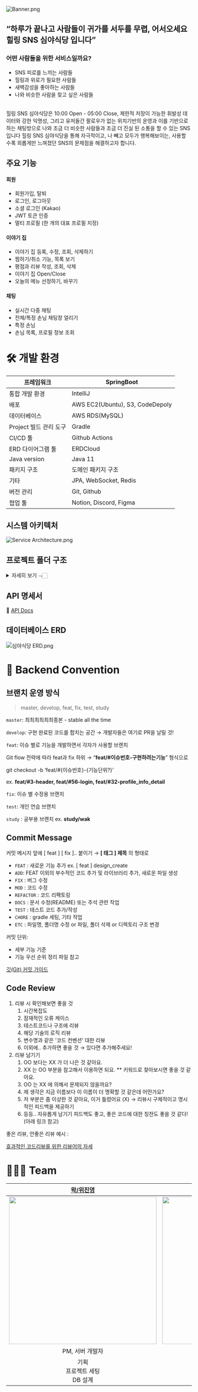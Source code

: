![Banner.png](https://user-images.githubusercontent.com/80024278/222954613-48234ae8-5fe2-4e85-92d9-2a25358bb80a.png)
## “하루가 끝나고 사람들이 귀가를 서두를 무렵, 어서오세요 힐링 SNS 심야식당 입니다”

### 어떤 사람들을 위한 서비스일까요?
- SNS 피로를 느끼는 사람들
- 힐링과 위로가 필요한 사람들
- 새벽감성을 좋아하는 사람들
- 나와 비슷한 사람을 찾고 싶은 사람들

<br/>
힐링 SNS 심야식당은
10:00 Open - 05:00 Close, 제한적 저장이 가능한 휘발성 데이터와 강한 익명성, 그리고 유저들간 팔로우가 없는 위치기반의 운영과
이를 기반으로 하는 채팅방으로
나와 조금 더 비슷한 사람들과 조금 더 진실 된 소통을 할 수 있는 SNS입니다
힐링 SNS 심야식당을 통해
자극적이고, 나 빼고 모두가 행복해보이는, 사용할 수록 외롭게만 느껴졌던 SNS의 문제점을 해결하고자 합니다.


## 주요 기능
#### 회원
- 회원가입, 탈퇴
- 로그인, 로그아웃
- 소셜 로그인 (Kakao)
- JWT 토큰 인증
- 멀티 프로필 (한 개의 대표 프로필 지정)

#### 이야기 집
- 이야기 집 등록, 수정, 조회, 삭제하기
- 찜하기/취소 기능, 목록 보기
- 평점과 리뷰 작성, 조회, 삭제
- 이야기 집 Open/Close
- 오늘의 메뉴 선정하기, 바꾸기

#### 채팅
- 실시간 다중 채팅
- 전체/특정 손님 채팅창 얼리기
- 특정 손님
- 손님 목록, 프로필 정보 조회



# 🛠️ 개발 환경

| 프레임워크 | SpringBoot |
| --- | --- |
| 통합 개발 환경 | IntelliJ |
| 배포 | AWS EC2(Ubuntu), S3, CodeDepoly |
| 데이터베이스 | AWS RDS(MySQL) |
| Project 빌드 관리 도구 | Gradle |
| CI/CD 툴 | Github Actions |
| ERD 다이어그램 툴 | ERDCloud |
| Java version | Java 11  |
| 패키지 구조 | 도메인 패키지 구조 |
| 기타 | JPA, WebSocket, Redis |
| 버전 관리 | Git, Github |
| 협업 툴 | Notion, Discord, Figma |

## 시스템 아키텍처

![Service Architecture.png](https://user-images.githubusercontent.com/80024278/222954610-ca9ece89-a8b2-4a1f-bcc2-a1839304a7d8.png)

## 프로젝트 폴더 구조
<details>
<summary> 자세히 보기 👈🏻 </summary>
<div>


    ```java
    src
        ├── main
        │   ├── java
        │   │   └── com
        │   │       └── backend
        │   │           └── simya
        │   │               ├── SimyaApplication.java
        │   │               ├── domain
        │   │               │   ├── chat
        │   │               │   │   ├── controller
        │   │               │   │   │   ├── ChatController.java
        │   │               │   │   │   ├── ChatRoomController.java
        │   │               │   │   │   └── IndexController.java
        │   │               │   │   ├── dto
        │   │               │   │   │   ├── ChatMessage.java
        │   │               │   │   │   ├── ChatMessageCustom.java
        │   │               │   │   │   ├── ChatRoom.java
        │   │               │   │   │   └── ChatRoomProfile.java
        │   │               │   │   ├── repository
        │   │               │   │   │   └── ChatRoomRepository.java
        │   │               │   │   └── service
        │   │               │   │       ├── ChatService.java
        │   │               │   │       ├── RedisPublisher.java
        │   │               │   │       └── RedisSubscriber.java
        │   │               │   ├── favorite
        │   │               │   │   ├── controller
        │   │               │   │   │   └── FavoriteController.java
        │   │               │   │   ├── dto
        │   │               │   │   │   └── MyFavoriteHouseResponseDto.java
        │   │               │   │   ├── entity
        │   │               │   │   │   └── Favorite.java
        │   │               │   │   ├── repository
        │   │               │   │   │   └── FavoriteRepository.java
        │   │               │   │   └── service
        │   │               │   │       └── FavoriteService.java
        │   │               │   ├── house
        │   │               │   │   ├── controller
        │   │               │   │   │   └── HouseController.java
        │   │               │   │   ├── dto
        │   │               │   │   │   ├── request
        │   │               │   │   │   │   ├── HouseCreateRequestDto.java
        │   │               │   │   │   │   ├── HouseOpenRequestDto.java
        │   │               │   │   │   │   ├── HouseUpdateRequestDto.java
        │   │               │   │   │   │   └── TopicRequestDto.java
        │   │               │   │   │   └── response
        │   │               │   │   │       ├── HouseIntroductionResponseDto.java
        │   │               │   │   │       ├── HouseResponseDto.java
        │   │               │   │   │       ├── HouseShowResponseDto.java
        │   │               │   │   │       ├── HouseSignboardResponseDto.java
        │   │               │   │   │       └── TopicResponseDto.java
        │   │               │   │   ├── entity
        │   │               │   │   │   ├── Category.java
        │   │               │   │   │   ├── House.java
        │   │               │   │   │   └── Topic.java
        │   │               │   │   ├── repository
        │   │               │   │   │   ├── HouseRepository.java
        │   │               │   │   │   └── TopicRepository.java
        │   │               │   │   └── service
        │   │               │   │       ├── HouseService.java
        │   │               │   │       └── TopicService.java
        │   │               │   ├── jwt
        │   │               │   │   ├── controller
        │   │               │   │   │   └── AuthController.java
        │   │               │   │   ├── dto
        │   │               │   │   │   ├── request
        │   │               │   │   │   │   └── TokenRequestDto.java
        │   │               │   │   │   └── response
        │   │               │   │   │       ├── RefreshResponseDto.java
        │   │               │   │   │       └── TokenDto.java
        │   │               │   │   ├── entity
        │   │               │   │   │   └── RefreshToken.java
        │   │               │   │   ├── repository
        │   │               │   │   │   └── RefreshTokenRepository.java
        │   │               │   │   └── service
        │   │               │   │       ├── AuthService.java
        │   │               │   │       └── TokenProvider.java
        │   │               │   ├── profile
        │   │               │   │   ├── controller
        │   │               │   │   │   └── ProfileController.java
        │   │               │   │   ├── dto
        │   │               │   │   │   ├── request
        │   │               │   │   │   │   ├── ProfileRequestDto.java
        │   │               │   │   │   │   └── ProfileUpdateDto.java
        │   │               │   │   │   └── response
        │   │               │   │   │       └── ProfileResponseDto.java
        │   │               │   │   ├── entity
        │   │               │   │   │   └── Profile.java
        │   │               │   │   ├── repository
        │   │               │   │   │   └── ProfileRepository.java
        │   │               │   │   └── service
        │   │               │   │       └── ProfileService.java
        │   │               │   ├── review
        │   │               │   │   ├── controller
        │   │               │   │   │   └── ReviewController.java
        │   │               │   │   ├── dto
        │   │               │   │   │   ├── MyReviewResponseDto.java
        │   │               │   │   │   ├── ReviewRequestDto.java
        │   │               │   │   │   └── ReviewResponseDto.java
        │   │               │   │   ├── entity
        │   │               │   │   │   └── Review.java
        │   │               │   │   ├── repository
        │   │               │   │   │   └── ReviewRepository.java
        │   │               │   │   └── service
        │   │               │   │       └── ReviewService.java
        │   │               │   └── user
        │   │               │       ├── controller
        │   │               │       │   ├── OauthController.java
        │   │               │       │   └── UserController.java
        │   │               │       ├── dto
        │   │               │       │   ├── request
        │   │               │       │   │   ├── FormSignupRequestDto.java
        │   │               │       │   │   └── LoginRequestDto.java
        │   │               │       │   └── response
        │   │               │       │       ├── ChatLoginInfo.java
        │   │               │       │       ├── FormLoginResponseDto.java
        │   │               │       │       ├── KakaoAccountDto.java
        │   │               │       │       └── KakaoTokenDto.java
        │   │               │       ├── entity
        │   │               │       │   ├── BaseTimeEntity.java
        │   │               │       │   ├── LoginType.java
        │   │               │       │   ├── Role.java
        │   │               │       │   └── User.java
        │   │               │       ├── repository
        │   │               │       │   └── UserRepository.java
        │   │               │       └── service
        │   │               │           ├── OauthService.java
        │   │               │           └── UserService.java
        │   │               └── global
        │   │                   ├── common
        │   │                   │   ├── BaseException.java
        │   │                   │   ├── BaseResponse.java
        │   │                   │   ├── BaseResponseStatus.java
        │   │                   │   └── ValidErrorDetails.java
        │   │                   ├── config
        │   │                   │   ├── AwsConfig.java
        │   │                   │   ├── CorsConfig.java
        │   │                   │   ├── SecurityConfig.java
        │   │                   │   ├── auth
        │   │                   │   │   └── CustomUserDetailsService.java
        │   │                   │   ├── jwt
        │   │                   │   │   ├── JwtAccessDeniedHandler.java
        │   │                   │   │   ├── JwtAuthenticationEntryPoint.java
        │   │                   │   │   ├── JwtFilter.java
        │   │                   │   │   └── JwtSecurityConfig.java
        │   │                   │   ├── redis
        │   │                   │   │   ├── EmbeddedRedisConfig.java
        │   │                   │   │   └── RedisConfig.java
        │   │                   │   └── websocket
        │   │                   │       ├── EmbeddedRedisConfig.java
        │   │                   │       ├── RedisConfig.java
        │   │                   │       ├── WebSockConfig.java
        │   │                   │       └── handler
        │   │                   │           └── StompHandler.java
        │   │                   └── util
        │   │                       ├── ChatUtils.java
        │   │                       ├── S3Uploader.java
        │   │                       ├── SecurityUtil.java
        │   │                       └── scheduler
        │   │                           ├── ChatCachingInRedisScheduling.java
        │   │                           └── ChatWriteBackScheduling.java
        │   └── resources
        │       ├── application.yml
        └── test
    ```
</div>
</details>

## API 명세서

📄 [API Docs](https://www.notion.so/1e03e34f94fa453e9091fd298e53319a)

## 데이터베이스 ERD

![심야식당 ERD.png](https://user-images.githubusercontent.com/80024278/222954607-54d96c60-bcbc-478f-8370-dc1df44190b1.png)

# 👥 Backend Convention

## 브랜치 운영 방식

> master, develop, feat, fix, test, study
>

`master`: 최최최최최최종본 - stable all the time

`develop`: 구현 완료된 코드를 합치는 공간 → 개발자들은 여기로 PR을 날릴 것!

`feat`: 이슈 별로 기능을 개발하면서 각자가 사용할 브랜치

Git flow 전략에 따라 feat과 fix 하위 → “**feat/#이슈번호-구현하려는기능**” 형식으로

git checkout -b ‘feat/#{이슈번호}-{기능단위?}’

ex. **feat/#3-header, feat/#56-login, feat/#32-profile_info_detail**

`fix`: 이슈 별 수정용 브랜치

`test`: 개인 연습 브랜치

`study` : 공부용 브랜치    ex. **study/wak**

## Commit Message

커밋 메시지 앞에 [ feat ] [ fix ]..  붙이기 → **[ 태그 ] 제목** 의 형태로

- `FEAT` : 새로운 기능 추가  ex. [ feat ] design_create
- `ADD`: FEAT 이외의 부수적인 코드 추가 및 라이브러리 추가, 새로운 파일 생성
- `FIX` : 버그 수정
- `MOD` : 코드 수정
- `REFACTOR` : 코드 리팩토링
- `DOCS` : 문서 수정(README) 또는 주석 관련 작업
- `TEST` : 테스트 코드 추가/작성
- `CHORE` : gradle 세팅, 기타 작업
- `ETC` : 파일명, 폴더명 수정 or 파일, 폴더 삭제 or 디렉토리 구조 변경

커밋 단위:

- 세부 기능 기준
- 기능 우선 순위 정리 파일 참고

[깃(Git) 커밋 가이드](https://tech.10000lab.xyz/git/git-commit-discipline.html)

## Code Review

1. 리뷰 시 확인해보면 좋을 것
    1. 시간복잡도
    2. 잠재적인 오류 케이스
    3. 테스트코드나 구조에 리뷰
    4. 해당 기술의 로직 리뷰
    5. 변수명과 같은 '코드 컨벤션' 대한 리뷰
    6. 이외에.. 추가하면 좋을 것 → 있다면 추가해주세요!
2. 리뷰 남기기
    1. OO 보다는 XX 가 더 나은 것 같아요.
    2. XX 는 OO 부분을 참고해서 이용하면 되요. ** 키워드로 찾아보시면 좋을 것 같아요.
    3. OO 는 XX 에 의해서 문제되지 않을까요?
    4. 제 생각은 지금 이름보다 이 이름이 더 명확할 것 같은데 어떤가요?
    5. 저 부분은 좀 이상한 것 같아요, 이거 틀렸어요 (X) → 리뷰시 구체적이고 명시적인 피드백을 제공하기
    6. 등등.. 자유롭게 남기기 피드백도 좋고, 좋은 코드에 대한 칭찬도 좋을 것 같다! (아래 링크 참고)

좋은 리뷰, 안좋은 리뷰 예시 :

[효과적인 코드리뷰를 위한 리뷰어의 자세](https://tech.kakao.com/2022/03/17/2022-newkrew-onboarding-codereview/)

# 🧑🏻‍💻 Team


|                                        **[왁/위진영](https://github.com/weejinyoung)**                                         |                                         **[쭈니/박예준](https://github.com/jun02160)**                                          |
|:------------------------------------------------------------------------------------------------------------------------------:|:---------------------------------------------------------------------------------------------------------------------------:|
| <img src="https://user-images.githubusercontent.com/80024278/222954620-02a4a226-d51a-4149-ae49-326d547ad146.jpeg" width=400 /> | <img src="https://user-images.githubusercontent.com/80024278/222954622-1c2da6cb-d1fe-4b0c-9eaa-cf5608d11e9c.jpeg" width=400 /> | 
|                                                           PM, 서버 개발자                                                           |                                                             서버 개발자                                                          |
|                                                   기획<br/>프로젝트 세팅<br />DB 설계                                                    |                                                 프로젝트 세팅<br />서버 배포<br />DB 설계                                               | 
